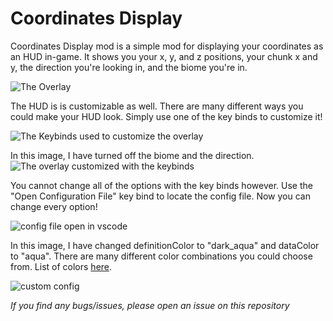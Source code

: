 # Coordinates Display
Coordinates Display mod is a simple mod for displaying your coordinates as an HUD in-game. It shows you your x, y, and z positions, your chunk x and y, the direction you're looking in, and the biome you're in.

![The Overlay](https://github.com/Boxadactle/coordinates-display/blob/main/img/overlay.png?raw=true)

The HUD is is customizable as well. There are many different ways you could make your HUD look. Simply use one of the key binds to customize it!

![The Keybinds used to customize the overlay](https://github.com/Boxadactle/coordinates-display/blob/main/img/controls.png?raw=true)

In this image, I have turned off the biome and the direction.
![The overlay customized with the keybinds](https://github.com/Boxadactle/coordinates-display/blob/main/img/overlay1.png?raw=true)

You cannot change all of the options with the key binds however. Use the "Open Configuration File" key bind to locate the config file. Now you can change every option!

![config file open in vscode](https://github.com/Boxadactle/coordinates-display/blob/main/img/configfile.png?raw=true)



In this image, I have changed definitionColor to "dark_aqua" and dataColor to "aqua". There are many different color combinations you could choose from. List of colors [here](https://www.digminecraft.com/lists/color_list_pc.php).

![custom config](https://github.com/Boxadactle/coordinates-display/blob/main/img/overlay2.png?raw=true)





*If you find any bugs/issues, please open an issue on this repository*
